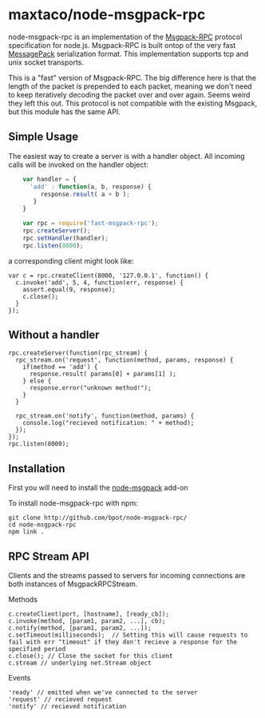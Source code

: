 maxtaco/node-msgpack-rpc
========================

node-msgpack-rpc is an implementation of the
[Msgpack-RPC](http://redmine.msgpack.org/projects/msgpack/wiki/RPCDesign)
protocol specification for node.js.  Msgpack-RPC is built ontop of the
very fast [MessagePack](http://msgpack.org) serialization format. This
implementation supports tcp and unix socket transports.

This is a "fast" version of Msgpack-RPC.  The big difference here is
that the length of the packet is prepended to each packet, meaning we
don't need to keep iteratively decoding the packet over and over
again.  Seems weird they left this out.  This protocol is not
compatible with the existing Msgpack, but this module has the same
API.


Simple Usage
------------

The easiest way to create a server is with a handler object.  All incoming calls will be invoked on the handler object:


```javascript    
    var handler = {
      'add' : function(a, b, response) {
         response.result( a + b );
       }
    }

    var rpc = require('fast-msgpack-rpc');
    rpc.createServer();
    rpc.setHandler(handler);
    rpc.listen(8000);
```

a corresponding client might look like:

    var c = rpc.createClient(8000, '127.0.0.1', function() {
      c.invoke('add', 5, 4, function(err, response) {
        assert.equal(9, response);
        c.close();
      }
    });


Without a handler
-----------------

    rpc.createServer(function(rpc_stream) {
      rpc_stream.on('request', function(method, params, response) {
        if(method == 'add') {
          response.result( params[0] + params[1] );
        } else {
          response.error("unknown method!");
        }
      }

      rpc_stream.on('notify', function(method, params) {
        console.log("recieved notification: " + method);
      });
    });
    rpc.listen(8000);


Installation
------------

First you will need to install the [node-msgpack](http://github.com/pgriess/node-msgpack) add-on

To install node-msgpack-rpc with npm:

    git clone http://github.com/bpot/node-msgpack-rpc/
    cd node-msgpack-rpc
    npm link .


RPC Stream API
--------------

Clients and the streams passed to servers for incoming connections are both instances of MsgpackRPCStream.

Methods

    c.createClient(port, [hostname], [ready_cb]);
    c.invoke(method, [param1, param2, ...], cb);
    c.notify(method, [param1, param2, ...]);
    c.setTimeout(milliseconds);  // Setting this will cause requests to fail with err "timeout" if they don't recieve a response for the specified period
    c.close(); // Close the socket for this client
    c.stream // underlying net.Stream object

Events

    'ready' // emitted when we've connected to the server
    'request' // recieved request
    'notify' // recieved notification

